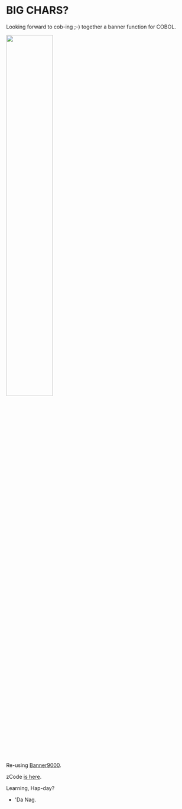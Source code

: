 # BIG CHARS?

Looking forward to cob-ing ;-) together a banner function for COBOL. 

<img src='https://github.com/soft9000/Blog9000/tree/master/GnuCOBOL/BIG_CHARS/BIG_CHARS.png' width="50%" height="50%">

Re-using [Banner9000](https://www.youtube.com/watch?v=XBbkdlYs9hM).

zCode [is here](https://github.com/soft9000/Blog9000/blob/master/GnuCOBOL/BIG_CHARS/BigChars.py).

Learning, Hap-day?

- 'Da Nag.


